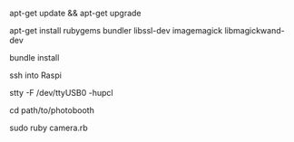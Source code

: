 apt-get update && apt-get upgrade

apt-get install rubygems bundler libssl-dev imagemagick libmagickwand-dev

bundle install

ssh into Raspi

stty -F /dev/ttyUSB0 -hupcl

cd path/to/photobooth

sudo ruby camera.rb
